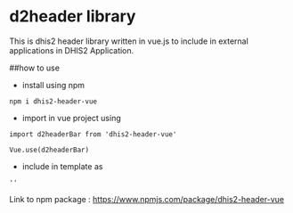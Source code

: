 # d2header library

This is dhis2 header library written in vue.js to include in external applications in DHIS2 Application.

##how to use

- install using npm

<code>npm i dhis2-header-vue</code>

- import in vue project using
  
<code>import d2headerBar from 'dhis2-header-vue'</code>

<code>Vue.use(d2headerBar)</code>

- include in template as
  
<code>'<d2headerBar></d2headerBar>'</code>

Link to npm package : https://www.npmjs.com/package/dhis2-header-vue
